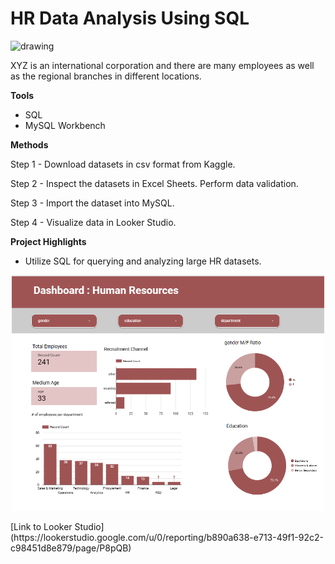 # HR Data Analysis Using SQL

<img src="https://cdn.creazilla.com/cliparts/7770034/business-man-woman-clipart-xl.png" alt="drawing" width="400"/>


XYZ is an international corporation and there are many employees as well as the regional branches in different locations.

**Tools**
- SQL
- MySQL Workbench

**Methods**

Step 1 - Download datasets in csv format from Kaggle. 

Step 2 - Inspect the datasets in Excel Sheets. Perform data validation.

Step 3 - Import the dataset into MySQL.

Step 4 - Visualize data in Looker Studio.

**Project Highlights**
- Utilize SQL for querying and analyzing large HR datasets.

<p align="center">
<img src = "https://github.com/meemeealm/hr_data_analysis_sql/blob/main/HR%20Dashboard.png" alt="Dashboard" width = "500"/>
</p>
[Link to Looker Studio](https://lookerstudio.google.com/u/0/reporting/b890a638-e713-49f1-92c2-c98451d8e879/page/P8pQB)
